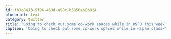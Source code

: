 ```yaml
---
id: fb3c8413-5f96-463d-a98c-b5856ab8b924
blueprint: text
category: twitter
title: 'Going to check out some co-work spaces while in #SFO this week to get inspiration for @okcolab. +@Rocketspace+@NextSpace @NextSpace +@io'
caption: 'Going to check out some co-work spaces while in <span class="hashtag hashtag_local">#<a href="http://tweettemp.darylchymko.ca/?tag=sfo">SFO</a> this week to get inspiration for <span class="username username_linked">@<a href="https://twitter.com/okcolab" title="Okanagan coLab">okcolab</a></span>. +@Rocketspace+<span class="username username_linked">@<a href="https://twitter.com/NextSpace" title="NextSpace Coworking">NextSpace</a></span> <span class="username username_linked">@<a href="https://twitter.com/NextSpace" title="NextSpace Coworking">NextSpace</a></span> +<span class="username username_linked">@<a href="https://twitter.com/io" title="io">io</a></span>'
---
```

